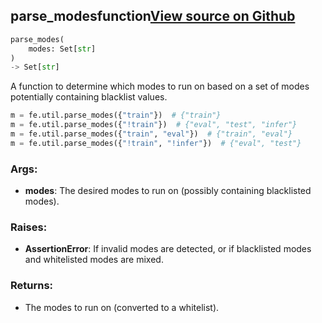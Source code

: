## parse_modes<span class="tag">function</span><a class="sourcelink" href=https://github.com/fastestimator/fastestimator/blob/r1.1/fastestimator/util/util.py/#L446-L474>View source on Github</a>
```python
parse_modes(
	modes: Set[str]
)
-> Set[str]
```
A function to determine which modes to run on based on a set of modes potentially containing blacklist values.

```python
m = fe.util.parse_modes({"train"})  # {"train"}
m = fe.util.parse_modes({"!train"})  # {"eval", "test", "infer"}
m = fe.util.parse_modes({"train", "eval"})  # {"train", "eval"}
m = fe.util.parse_modes({"!train", "!infer"})  # {"eval", "test"}
```


<h3>Args:</h3>


* **modes**: The desired modes to run on (possibly containing blacklisted modes). 

<h3>Raises:</h3>


* **AssertionError**: If invalid modes are detected, or if blacklisted modes and whitelisted modes are mixed.

<h3>Returns:</h3>

<ul class="return-block"><li>    The modes to run on (converted to a whitelist).

</li></ul>

